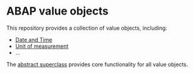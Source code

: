 # ABAP value objects
This repository provides a collection of value objects, including:

* [Date and Time](src/zcl_vo_date.clas.abap)
* [Unit of measurement](src/zcl_vo_uom.clas.abap)
* ...

The [abstract superclass](src/zcl_value_object.clas.abap) provides core functionality for all value objects.
